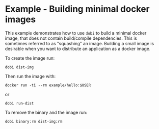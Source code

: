 
# Example - Building minimal docker images

This example demonstrates how to use ``dobi`` to build a minimal docker image,
that does not contain build/compile dependencies. This is sometimes referred
to as "squashing" an image. Building a small image is desirable when you want to
distribute an application as a docker image.

To create the image run:

    dobi dist-img

Then run the image with:

    docker run -ti --rm example/hello:$USER

or

    dobi run-dist


To remove the binary and the image run:

    dobi binary:rm dist-img:rm
